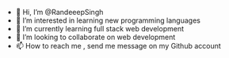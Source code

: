 - 👋 Hi, I’m @RandeeepSingh
- 👀 I’m interested in learning new programming languages
- 🌱 I’m currently learning full stack web development
- 💞️ I’m looking to collaborate on web development
- 📫 How to reach me , send me message on my Github account

<!---
RandeeepSingh/RandeeepSingh is a ✨ special ✨ repository because its `README.md` (this file) appears on your GitHub profile.
You can click the Preview link to take a look at your changes.
--->
